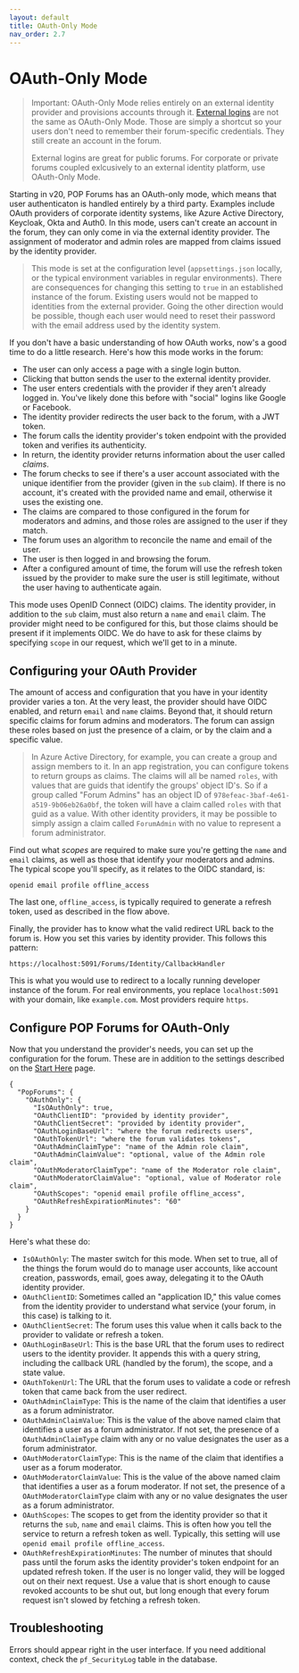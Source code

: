 ```yaml
---
layout: default
title: OAuth-Only Mode
nav_order: 2.7
---
```

# OAuth-Only Mode

>Important: OAuth-Only Mode relies entirely on an external identity provider and provisions accounts through it. [External logins](externalloginconfig.md) are not the same as OAuth-Only Mode. Those are simply a shortcut so your users don't need to remember their forum-specific credentials. They still create an account in the forum.
>
> External logins are great for public forums. For corporate or private forums coupled exlcusively to an external identity platform, use OAuth-Only Mode.

Starting in v20, POP Forums has an OAuth-only mode, which means that user authenticaton is handled entirely by a third party. Examples include OAuth providers of corporate identity systems, like Azure Active Directory, Keycloak, Okta and Auth0. In this mode, users can't create an account in the forum, they can only come in via  the external identity provider. The assignment of moderator and admin roles are mapped from claims issued by the identity provider.

> This mode is set at the configuration level (`appsettings.json` locally, or the typical environment variables in regular environments). There are consequences for changing this setting to `true` in an established instance of the forum. Existing users would not be mapped to identities from the external provider. Going the other direction would be possible, though each user would need to reset their password with the email address used by the identity system.

If you don't have a basic understanding of how OAuth works, now's a good time to do a little research. Here's how this mode works in the forum:
* The user can only access a page with a single login button.
* Clicking that button sends the user to the external identity provider.
* The user enters credentials with the provider if they aren't already logged in. You've likely done this before with "social" logins like Google or Facebook.
* The identity provider redirects the user back to the forum, with a JWT token.
* The forum calls the identity provider's token endpoint with the provided token and verifies its authenticity.
* In return, the identity provider returns information about the user called _claims_.
* The forum checks to see if there's a user account associated with the unique identifier from the provider (given in the `sub` claim). If there is no account, it's created with the provided name and email, otherwise it uses the existing one.
* The claims are compared to those configured in the forum for moderators and admins, and those roles are assigned to the user if they match.
* The forum uses an algorithm to reconcile the name and email of the user.
* The user is then logged in and browsing the forum.
* After a configured amount of time, the forum will use the refresh token issued by the provider to make sure the user is still legitimate, without the user having to authenticate again.

This mode uses OpenID Connect (OIDC) claims. The identity provider, in addition to the `sub` claim, must also return a `name` and `email` claim. The provider might need to be configured for this, but those claims should be present if it implements OIDC. We do have to ask for these claims by specifying `scope` in our request, which we'll get to in a minute.

## Configuring your OAuth Provider

The amount of access and configuration that you have in your identity provider varies a ton. At the very least, the provider should have OIDC enabled, and return `email` and `name` claims. Beyond that, it should return specific claims for forum admins and moderators. The forum can assign these roles based on just the presence of a claim, or by the claim and a specific value.

>In Azure Active Directory, for example, you can create a group and assign members to it. In an app registration, you can configure tokens to return groups as claims. The claims will all be named `roles`, with values that are guids that identify the groups' object ID's. So if a group called "Forum Admins" has an object ID of `978efeac-3baf-4e61-a519-9b06eb26a0bf`, the token will have a claim called `roles` with that guid as a value. With other identity providers, it may be possible to simply assign a claim called `ForumAdmin` with no value to represent a forum administrator.

Find out what _scopes_ are required to make sure you're getting the `name` and `email` claims, as well as those that identify your moderators and admins. The typical scope you'll specify, as it relates to the OIDC standard, is:
```
openid email profile offline_access
```
The last one, `offline_access`, is typically required to generate a refresh token, used as described in the flow above.   

Finally, the provider has to know what the valid redirect URL back to the forum is. How you set this varies by identity provider. This follows this pattern:
```
https://localhost:5091/Forums/Identity/CallbackHandler
```
This is what you would use to redirect to a locally running developer instance of the forum. For real environments, you replace `localhost:5091` with your domain, like `example.com`. Most providers require `https`.

## Configure POP Forums for OAuth-Only

Now that you understand the provider's needs, you can set up the configuration for the forum. These are in addition to the settings described on the [Start Here](starthere.md) page.
```
{
  "PopForums": {
    "OAuthOnly": {
      "IsOAuthOnly": true,
      "OAuthClientID": "provided by identity provider",
      "OAuthClientSecret": "provided by identity provider",
      "OAuthLoginBaseUrl": "where the forum redirects users",
      "OAuthTokenUrl": "where the forum validates tokens",
      "OAuthAdminClaimType": "name of the Admin role claim",
      "OAuthAdminClaimValue": "optional, value of the Admin role claim",
      "OAuthModeratorClaimType": "name of the Moderator role claim",
      "OAuthModeratorClaimValue": "optional, value of Moderator role claim",
      "OAuthScopes": "openid email profile offline_access",
      "OAuthRefreshExpirationMinutes": "60"
    }
  }
}
```
Here's what these do:
* `IsOAuthOnly`: The master switch for this mode. When set to true, all of the things the forum would do to manage user accounts, like account creation, passwords, email, goes away, delegating it to the OAuth identity provider.
* `OAuthClientID`: Sometimes called an "application ID," this value comes from the identity provider to understand what service (your forum, in this case) is talking to it.
* `OAuthClientSecret`: The forum uses this value when it calls back to the provider to validate or refresh a token.
* `OAuthLoginBaseUrl`: This is the base URL that the forum uses to redirect users to the identity provider. It appends this with a query string, including the callback URL (handled by the forum), the scope, and a state value.
* `OAuthTokenUrl`: The URL that the forum uses to validate a code or refresh token that came back from the user redirect.
* `OAuthAdminClaimType`: This is the name of the claim that identifies a user as a forum administrator.
* `OAuthAdminClaimValue`: This is the value of the above named claim that identifies a user as a forum administrator. If not set, the presence of a `OAuthAdminClaimType` claim with any or no value designates the user as a forum administrator.
* `OAuthModeratorClaimType`: This is the name of the claim that identifies a user as a forum moderator.
* `OAuthModeratorClaimValue`: This is the value of the above named claim that identifies a user as a forum moderator. If not set, the presence of a `OAuthModeratorClaimType` claim with any or no value designates the user as a forum administrator.
* `OAuthScopes`: The scopes to get from the identity provider so that it returns the `sub`, `name` and `email` claims. This is often how you tell the service to return a refresh token as well. Typically, this setting will use `openid email profile offline_access`.
* `OAuthRefreshExpirationMinutes`: The number of minutes that should pass until the forum asks the identity provider's token endpoint for an updated refresh token. If the user is no longer valid, they will be logged out on their next request. Use a value that is short enough to cause revoked accounts to be shut out, but long enough that every forum request isn't slowed by fetching a refresh token.

## Troubleshooting

Errors should appear right in the user interface. If you need additional context, check the `pf_SecurityLog` table in the database.